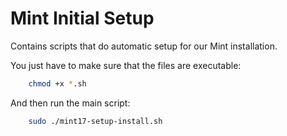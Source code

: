 # Mint Initial Setup

Contains scripts that do automatic setup for our Mint installation.

You just have to make sure that the files are executable:
    
```bash
    chmod +x *.sh
```

And then run the main script:

```bash
    sudo ./mint17-setup-install.sh
```
